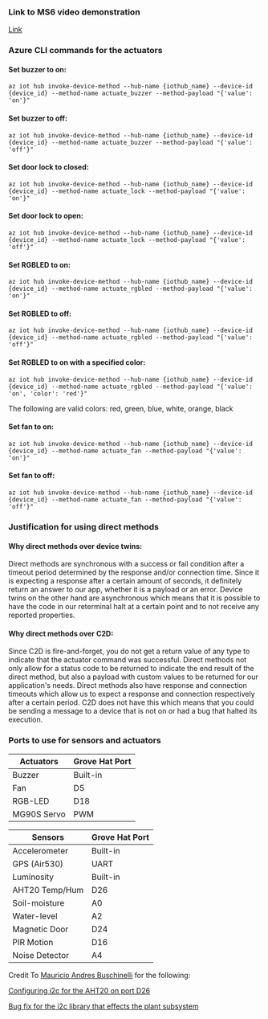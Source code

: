 ### Link to MS6 video demonstration

[Link](https://johnabbott-my.sharepoint.com/personal/1972185_johnabbottcollege_net/_layouts/15/stream.aspx?id=%2Fpersonal%2F1972185%5Fjohnabbottcollege%5Fnet%2FDocuments%2F20230515%5F174552000%5FiOS%2EMOV&ga=1)

### Azure CLI commands for the actuators

#### Set buzzer to on:
```
az iot hub invoke-device-method --hub-name {iothub_name} --device-id {device_id} --method-name actuate_buzzer --method-payload "{'value': 'on'}"
```

#### Set buzzer to off:
```
az iot hub invoke-device-method --hub-name {iothub_name} --device-id {device_id} --method-name actuate_buzzer --method-payload "{'value': 'off'}"
```

#### Set door lock to closed:
```
az iot hub invoke-device-method --hub-name {iothub_name} --device-id {device_id} --method-name actuate_lock --method-payload "{'value': 'on'}"
```

#### Set door lock to open:
```
az iot hub invoke-device-method --hub-name {iothub_name} --device-id {device_id} --method-name actuate_lock --method-payload "{'value': 'off'}"
```
#### Set RGBLED to on:
```
az iot hub invoke-device-method --hub-name {iothub_name} --device-id {device_id} --method-name actuate_rgbled --method-payload "{'value': 'on'}"
```

#### Set RGBLED to off:
```
az iot hub invoke-device-method --hub-name {iothub_name} --device-id {device_id} --method-name actuate_rgbled --method-payload "{'value': 'off'}"
```

#### Set RGBLED to on with a specified color:
```
az iot hub invoke-device-method --hub-name {iothub_name} --device-id {device_id} --method-name actuate_rgbled --method-payload "{'value': 'on', 'color': 'red'}"
```

The following are valid colors: red, green, blue, white, orange, black

#### Set fan to on:
```
az iot hub invoke-device-method --hub-name {iothub_name} --device-id {device_id} --method-name actuate_fan --method-payload "{'value': 'on'}"
```

#### Set fan to off:
```
az iot hub invoke-device-method --hub-name {iothub_name} --device-id {device_id} --method-name actuate_fan --method-payload "{'value': 'off'}"
```


### Justification for using direct methods


#### Why direct methods over device twins:

Direct methods are synchronous with a success or fail condition after a timeout period determined by the response and/or connection time. Since it is expecting a response after a certain amount of seconds, it definitely return an answer to our app, whether it is a payload or an error. Device twins on the other hand are asynchronous which means that it is possible to have the code in our reterminal halt at a certain point and to not receive any reported properties.

#### Why direct methods over C2D:

Since C2D is fire-and-forget, you do not get a return value of any type to indicate that the actuator command was successful. Direct methods not only allow for a status code to be returned to indicate the end result of the direct method, but also a payload with custom values to be returned for our application's needs. Direct methods also have response and connection timeouts which allow us to expect a response and connection respectively after a certain period. C2D does not have this which means that you could be sending a message to a device that is not on or had a bug that halted its execution.


### Ports to use for sensors and actuators

| Actuators      | Grove Hat Port |
| -------------- | -------------- |
| Buzzer         | Built-in       |
| Fan            | D5             |
| RGB-LED        | D18            |
| MG90S Servo    | PWM            |



| Sensors        | Grove Hat Port |
| -------------- | -------------- |
| Accelerometer  | Built-in       |
| GPS (Air530)   | UART           |
| Luminosity     | Built-in       |
| AHT20 Temp/Hum | D26            |
| Soil-moisture  | A0             |
| Water-level    | A2             |
| Magnetic Door  | D24            |
| PIR Motion     | D16            |
| Noise Detector | A4             |

Credit To [Mauricio Andres Buschinelli](https://github.com/maujac) for the following:

[Configuring i2c for the AHT20 on port D26](https://docs.google.com/document/d/1M3LKarz0A299S5vM3ysqtHiEnGWiEEBzVWy4iCj3lYc/edit#heading=h.cjznoz59ifrw)

[Bug fix for the i2c library that effects the plant subsystem](https://github.com/Seeed-Studio/grove.py/issues/56)
